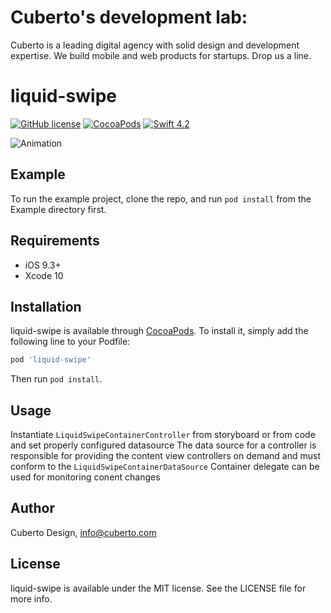 # Cuberto's development lab:

Cuberto is a leading digital agency with solid design and development expertise. We build mobile and web products for startups. Drop us a line.

# liquid-swipe

[![GitHub license](https://img.shields.io/badge/license-MIT-lightgrey.svg)](https://raw.githubusercontent.com/Cuberto/liquid-swipe/master/LICENSE)
[![CocoaPods](https://img.shields.io/cocoapods/v/liquid-swipe.svg)](http://cocoapods.org/pods/liquid-swipe)
[![Swift 4.2](https://img.shields.io/badge/Swift-4.2-green.svg?style=flat)](https://developer.apple.com/swift/)


![Animation](https://raw.githubusercontent.com/Cuberto/liquid-swipe/master/Screenshots/animation.gif)

## Example

To run the example project, clone the repo, and run `pod install` from the Example directory first.

## Requirements

- iOS 9.3+
- Xcode 10

## Installation

liquid-swipe is available through [CocoaPods](https://cocoapods.org). To install
it, simply add the following line to your Podfile:

```ruby
pod 'liquid-swipe'
```
Then run `pod install`.

## Usage

Instantiate `LiquidSwipeContainerController` from storyboard or from code and set properly configured datasource
The data source for a  controller is responsible for providing the content view controllers on demand and must conform to the `LiquidSwipeContainerDataSource`
Container delegate can be used for monitoring conent changes

## Author

Cuberto Design, info@cuberto.com

## License

liquid-swipe is available under the MIT license. See the LICENSE file for more info.
